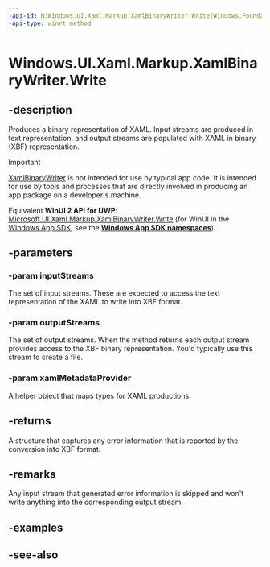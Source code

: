 ```yaml
---
-api-id: M:Windows.UI.Xaml.Markup.XamlBinaryWriter.Write(Windows.Foundation.Collections.IVector{Windows.Storage.Streams.IRandomAccessStream},Windows.Foundation.Collections.IVector{Windows.Storage.Streams.IRandomAccessStream},Windows.UI.Xaml.Markup.IXamlMetadataProvider)
-api-type: winrt method
---
```


<!-- Method syntax
public Windows.UI.Xaml.Markup.XamlBinaryWriterErrorInformation Write(Windows.Foundation.Collections.IVector<Windows.Storage.Streams.IRandomAccessStream> inputStreams, Windows.Foundation.Collections.IVector<Windows.Storage.Streams.IRandomAccessStream> outputStreams, Windows.UI.Xaml.Markup.IXamlMetadataProvider xamlMetadataProvider)
-->

# Windows.UI.Xaml.Markup.XamlBinaryWriter.Write

## -description
Produces a binary representation of XAML. Input streams are produced in text representation, and output streams are populated with XAML in binary (XBF) representation.

> [!IMPORTANT]
> [XamlBinaryWriter](xamlbinarywriter.md) is not intended for use by typical app code. It is intended for use by tools and processes that are directly involved in producing an app package on a developer's machine.

Equivalent **WinUI 2 API for UWP**: [Microsoft.UI.Xaml.Markup.XamlBinaryWriter.Write](/windows/winui/api/microsoft.ui.xaml.markup.xamlbinarywriter.write) (for WinUI in the [Windows App SDK](/windows/apps/windows-app-sdk/), see the **[Windows App SDK namespaces](/windows/windows-app-sdk/api/winrt/)**).

## -parameters
### -param inputStreams
The set of input streams. These are expected to access the text representation of the XAML to write into XBF format.

### -param outputStreams
The set of output streams. When the method returns each output stream provides access to the XBF binary representation. You'd typically use this stream to create a file.

### -param xamlMetadataProvider
A helper object that maps types for XAML productions.

## -returns
A structure that captures any error information that is reported by the conversion into XBF format.

## -remarks
Any input stream that generated error information is skipped and won't write anything into the corresponding output stream.

## -examples

## -see-also
